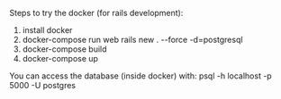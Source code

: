 Steps to try the docker (for rails development):
1. install docker
2. docker-compose run web rails new . --force -d=postgresql
3. docker-compose build
4. docker-compose up

You can access the database (inside docker) with:
psql -h localhost -p 5000 -U postgres